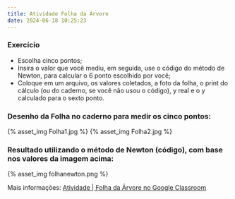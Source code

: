 ```yaml
---
title: Atividade Folha da Árvore
date: 2024-06-18 10:25:23
---
```


### Exercício

- Escolha cinco pontos;
- Insira o valor que você mediu, em seguida, use o código do método de Newton, para calcular o 6 ponto escolhido por você;
- Coloque em um arquivo, os valores coletados, a foto da folha, o print do cálculo (ou do caderno, se você não usou o código), y real e o y calculado para o sexto ponto.

### Desenho da Folha no caderno para medir os cinco pontos:

{% asset_img Folha1.jpg %}
{% asset_img Folha2.jpg %}

### Resultado utilizando o método de Newton (código), com base nos valores da imagem acima:

{% asset_img folhanewton.png %}

Mais informações: [Atividade | Folha da Árvore no Google Classroom](https://classroom.google.com/c/NjU2NTI3ODI3OTk0/a/NjgyMjgxMTA1ODI1/details)